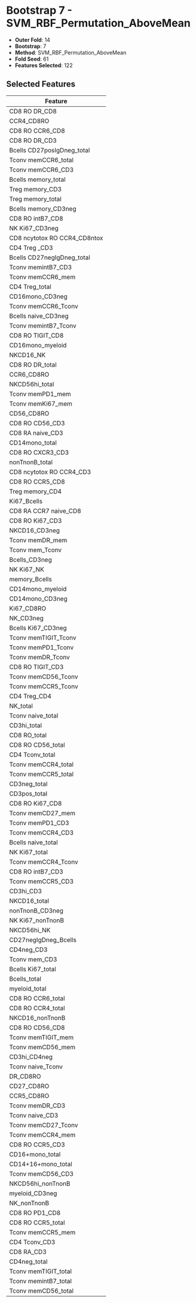 # Bootstrap 7 - SVM_RBF_Permutation_AboveMean

- **Outer Fold**: 14
- **Bootstrap**: 7
- **Method**: SVM_RBF_Permutation_AboveMean
- **Fold Seed**: 61
- **Features Selected**: 122

## Selected Features

| Feature |
|---------|
| CD8 RO DR_CD8 |
| CCR4_CD8RO |
| CD8 RO CCR6_CD8 |
| CD8 RO DR_CD3 |
| Bcells CD27posIgDneg_total |
| Tconv memCCR6_total |
| Tconv memCCR6_CD3 |
| Bcells memory_total |
| Treg memory_CD3 |
| Treg memory_total |
| Bcells memory_CD3neg |
| CD8 RO intB7_CD8 |
| NK Ki67_CD3neg |
| CD8 ncytotox RO CCR4_CD8ntox |
| CD4 Treg _CD3 |
| Bcells CD27negIgDneg_total |
| Tconv memintB7_CD3 |
| Tconv memCCR6_mem |
| CD4 Treg_total |
| CD16mono_CD3neg |
| Tconv memCCR6_Tconv |
| Bcells naive_CD3neg |
| Tconv memintB7_Tconv |
| CD8 RO TIGIT_CD8 |
| CD16mono_myeloid |
| NKCD16_NK |
| CD8 RO DR_total |
| CCR6_CD8RO |
| NKCD56hi_total |
| Tconv memPD1_mem |
| Tconv memKi67_mem |
| CD56_CD8RO |
| CD8 RO CD56_CD3 |
| CD8 RA naive_CD3 |
| CD14mono_total |
| CD8 RO CXCR3_CD3 |
| nonTnonB_total |
| CD8 ncytotox RO CCR4_CD3 |
| CD8 RO CCR5_CD8 |
| Treg memory_CD4 |
| Ki67_Bcells |
| CD8 RA CCR7 naive_CD8 |
| CD8  RO Ki67_CD3 |
| NKCD16_CD3neg |
| Tconv memDR_mem |
| Tconv mem_Tconv |
| Bcells_CD3neg |
| NK Ki67_NK |
| memory_Bcells |
| CD14mono_myeloid |
| CD14mono_CD3neg |
| Ki67_CD8RO |
| NK_CD3neg |
| Bcells Ki67_CD3neg |
| Tconv memTIGIT_Tconv |
| Tconv memPD1_Tconv |
| Tconv memDR_Tconv |
| CD8 RO TIGIT_CD3 |
| Tconv memCD56_Tconv |
| Tconv memCCR5_Tconv |
| CD4 Treg_CD4 |
| NK_total |
| Tconv naive_total |
| CD3hi_total |
| CD8 RO_total |
| CD8 RO CD56_total |
| CD4 Tconv_total |
| Tconv memCCR4_total |
| Tconv memCCR5_total |
| CD3neg_total |
| CD3pos_total |
| CD8 RO Ki67_CD8 |
| Tconv memCD27_mem |
| Tconv memPD1_CD3 |
| Tconv memCCR4_CD3 |
| Bcells naive_total |
| NK Ki67_total |
| Tconv memCCR4_Tconv |
| CD8 RO intB7_CD3 |
| Tconv memCCR5_CD3 |
| CD3hi_CD3 |
| NKCD16_total |
| nonTnonB_CD3neg |
| NK Ki67_nonTnonB |
| NKCD56hi_NK |
| CD27negIgDneg_Bcells |
| CD4neg_CD3 |
| Tconv mem_CD3 |
| Bcells Ki67_total |
| Bcells_total |
| myeloid_total |
| CD8 RO CCR6_total |
| CD8 RO CCR4_total |
| NKCD16_nonTnonB |
| CD8 RO CD56_CD8 |
| Tconv memTIGIT_mem |
| Tconv memCD56_mem |
| CD3hi_CD4neg |
| Tconv naive_Tconv |
| DR_CD8RO |
| CD27_CD8RO |
| CCR5_CD8RO |
| Tconv memDR_CD3 |
| Tconv naive_CD3 |
| Tconv memCD27_Tconv |
| Tconv memCCR4_mem |
| CD8 RO CCR5_CD3 |
| CD16+mono_total |
| CD14+16+mono_total |
| Tconv memCD56_CD3 |
| NKCD56hi_nonTnonB |
| myeloid_CD3neg |
| NK_nonTnonB |
| CD8 RO PD1_CD8 |
| CD8 RO CCR5_total |
| Tconv memCCR5_mem |
| CD4 Tconv_CD3 |
| CD8 RA_CD3 |
| CD4neg_total |
| Tconv memTIGIT_total |
| Tconv memintB7_total |
| Tconv memCD56_total |
